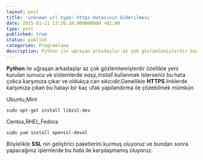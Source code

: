 ```yaml
---
layout: post
title: 'unknown url type: https Hatasının Giderilmesi'
date: 2015-01-21 13:20:18.000000000 +02:00
type: post
published: true
status: publish
categories: Programlama
description: Python ile uğraşan arkadaşlar az çok gözlemlemişlerdir özellikle yeni kurulan sunucu ve sistemlerde easy_install kullanmak isterseniz bu hata çokca
---
```

**Python** ile uğraşan arkadaşlar az çok gözlemlemişlerdir özellikle yeni kurulan sunucu ve sistemlerde _easy\_install_ kullanmak isterseniz bu hata çokca karşımıza çıkar ve oldukça can sıkıcıdır.Genellikle **HTTPS** linklerde karşımıza çıkan bu hatayı bir kaç ufak yapılandırma ile çözebilmek mümkün

Ubuntu,Mint

    sudo apt-get install libssl-dev

Centos,RHEL,Fedora

    sudo yum install openssl-devel

Böylelikle **SSL** nin geliştirici paketlerini kurmuş oluyoruz ve bundan sonra yapacağınız işlemlerde bu _hata_ ile karşılaşmamış oluyoruz.
